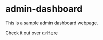 # admin-dashboard
This is a sample admin dashboard webpage.

Check it out over 👉[Here](calebl42.github.io/admin-dashboard)

